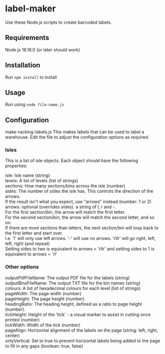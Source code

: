 # label-maker
Use these Node.js scripts to create barcoded labels.

## Requirements
Node.js 18.16.0 (or later should work)

## Installation
Run `npm install` to install 

## Usage
Run using `node file-name.js`

## Configuration
make-racking-labels.js
This makes labels that can be used to label a warehouse.
Edit the file to adjust the configuration options as required. 


### Isles
This is a list of isle objects. Each object should have the following properties:

isle: Isle name (string)  
levels: A list of levels (list of strings)  
sections: How many sections/bins across the isle (number)  
sides: The number of sides the isle has. This controls the direction of the arrows.  
       If the result isn't what you expect, use "arrows" instead (number: 1 or 2)  
arrows: optional (overrides sides). a string of l, r and -.  
        For the first section/bin, the arrow will match the first letter.  
        For the second section/bin, the arrow will match the second letter, and so on.  
        If there are more sections than letters, the next section/bin will loop back to the first letter and start over.  
        I.e. 'l' will only use left arrows. '-' will use no arrows. 'rllr' will go right, left, left, right (and repeat)  
        Setting sides to two is equivalent to arrows = 'rllr' and setting sides to 1 is equivalent to arrows = 'rl'  

### Other options
outputPdfFileName: The output PDF file for the labels (string)  
outputBinsFileName: The output TXT file for the bin names (string)  
colours: A list of hexadecimal colours for each level (list of strings)  
pageWidth: The page width (number)  
pageHeight: The page height (number)  
headingRatio: The heading height, defined as a ratio to page height (number).  
tickHeight: Height of the 'tick' - a visual marker to assist in cutting once printed (number)  
tickWidth: Width of the tick (number)  
pageAlign: Horizontal alignment of the labels on the page (string: left, right, center)  
onlyVertical: Set to true to prevent horizontal labels being added to the page to fill in any gaps (boolean: true, false)  